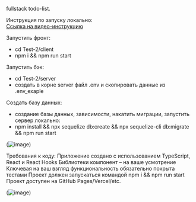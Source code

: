 fullstack todo-list.

Инструкция по запуску локально:
<br>
[Ссылка на видео-инструкцию](https://rutube.ru/video/private/88a286ebe687a65859dd4d3fd293da65/?p=g5xO-gEDJAebOt0vtVlz4Q)

Запустить фронт:
 - cd Test-2/client
 - npm i && npm run start

Запустить бэк: 
 - cd Test-2/server
 - создать в корне server файл .env и скопировать данные из .env_exaple
  
 Создать базу данных:
  - создание базы данных, зависимости, накатить миграции, запустить сервер локально:
  -  npm install && npx sequelize db:create && npx sequelize-cli db:migrate && npm run start



(![image](https://github.com/user-attachments/assets/76420a93-16ac-45d9-a4ae-92c15776607a))





Требования к коду:
Приложение создано с использованием TypeScript, React и React Hooks
Библиотеки компонент – на ваше усмотрение
Ключевая на ваш взгляд функциональность обязательно покрыта тестами
Проект должен запускаться командой npm i && npm run start
Проект доступен на GitHub Pages/Vercel/etc.

(![image](https://github.com/user-attachments/assets/efe3bffc-9ee5-4a62-b759-4e0f900a36df))

